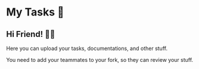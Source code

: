 # My Tasks 📌

## Hi Friend! 🙋‍♂️

Here you can upload your tasks, documentations, and other stuff.

You need to add your teammates to your fork, so they can review your stuff.